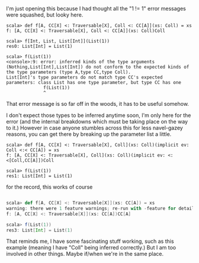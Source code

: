 I'm just opening this because I had thought all the "1 != 1" error messages were squashed, but looky here.
```
scala> def f[A, CC[X] <: Traversable[X], Coll <: CC[A]](xs: Coll) = xs
f: [A, CC[X] <: Traversable[X], Coll <: CC[A]](xs: Coll)Coll

scala> f[Int, List, List[Int]](List(1))
res0: List[Int] = List(1)

scala> f(List(1))
<console>:9: error: inferred kinds of the type arguments (Nothing,List[Int],List[Int]) do not conform to the expected kinds of the type parameters (type A,type CC,type Coll).
List[Int]'s type parameters do not match type CC's expected parameters: class List has one type parameter, but type CC has one
              f(List(1))
              ^
```
That error message is so far off in the woods, it has to be useful somehow.

I don't expect those types to be inferred anytime soon, I'm only here for the error (and the internal breakdowns which must be taking place on the way to it.) However in case anyone stumbles across this for less navel-gazey reasons, you can get there by breaking up the parameter list a little.
```
scala> def f[A, CC[X] <: Traversable[X], Coll](xs: Coll)(implicit ev: Coll <:< CC[A]) = xs
f: [A, CC[X] <: Traversable[X], Coll](xs: Coll)(implicit ev: <:<[Coll,CC[A]])Coll

scala> f(List(1))
res1: List[Int] = List(1)
```
for the record, this works of course

```scala

scala> def f[A, CC[X] <: Traversable[X]](xs: CC[A]) = xs
warning: there were 1 feature warnings; re-run with -feature for details
f: [A, CC[X] <: Traversable[X]](xs: CC[A])CC[A]

scala> f(List(1))
res3: List[Int] = List(1)

```
That reminds me, I have some fascinating stuff working, such as this example (meaning I have "Coll" being inferred correctly.) But I am too involved in other things.  Maybe if/when we're in the same place.
